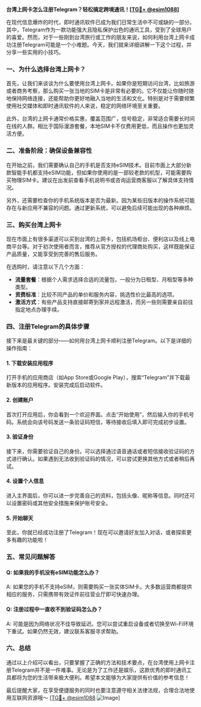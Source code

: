 **台湾上网卡怎么注册Telegram？轻松搞定跨境通讯！[[TG💪+ @esim1088](https://t.me/s/esim1088)]**

在现代信息爆炸的时代，即时通讯软件已成为我们日常生活中不可或缺的一部分。其中，Telegram作为一款功能强大且隐私保护出色的通讯工具，受到了全球用户的喜爱。然而，对于一些刚到台湾旅行或工作的朋友来说，如何利用台湾上网卡成功注册Telegram可能是一个小难题。今天，我们就来详细讲解一下这个过程，并分享一些实用的小技巧。

### 一、为什么选择台湾上网卡？

首先，让我们来谈谈为什么要使用台湾上网卡。如果你是短期访问台湾，比如旅游或者商务考察，那么购买一张当地的SIM卡是非常有必要的。它不仅能让你随时随地保持网络连接，还能帮助你更好地融入当地的生活和文化。特别是对于需要频繁使用社交媒体和即时通讯软件的人来说，稳定的网络环境至关重要。

此外，台湾的上网卡通常价格实惠，覆盖范围广，信号稳定，非常适合需要长时间在线的人群。相比于国际漫游套餐，本地SIM卡不仅费用更低，而且操作也更加灵活方便。

### 二、准备阶段：确保设备兼容性

在开始之前，我们需要确认自己的手机是否支持eSIM技术。目前市面上大部分新款智能手机都支持eSIM功能，但如果你使用的是一部较老款的机型，可能需要购买物理SIM卡。建议在出发前查看手机说明书或咨询运营商客服以了解具体支持情况。

另外，还需要检查你的手机系统版本是否为最新。因为某些旧版本的操作系统可能存在与新应用不兼容的问题。通过更新系统，可以避免后续可能出现的各种麻烦。

### 三、购买台湾上网卡

现在市面上有很多渠道可以买到台湾的上网卡，包括机场柜台、便利店以及线上电商平台等。对于初次使用者而言，推荐从官方授权的代理商处购买，这样既能保证产品质量，又能享受到完善的售后服务。

在选购时，请注意以下几个方面：
- **流量套餐**：根据个人需求选择合适的流量包，一般分为日租型、月租型等多种类型。
- **资费标准**：比较不同产品的单价和服务内容，挑选性价比最高的选项。
- **激活方式**：有些产品支持直接邮寄到家并远程激活，而另一些则需要亲自前往指定地点办理手续。

### 四、注册Telegram的具体步骤

接下来是最关键的部分——如何用台湾上网卡顺利注册Telegram。以下是详细的操作指南：

#### 1. 下载安装应用程序
打开手机的应用商店（如App Store或Google Play），搜索“Telegram”并下载最新版本的应用程序。安装完成后启动软件。

#### 2. 创建账户
首次打开应用后，你会看到一个欢迎界面。点击“开始使用”，然后输入你的手机号码。系统会向该号码发送一条验证码短信，等待接收后填入即可完成初步设置。

#### 3. 验证身份
接下来，你需要验证自己的身份。可以选择通过语音通话或者短信接收验证码的方式进行确认。如果遇到无法收到验证码的情况，可以尝试更换其他方式或者稍后再试。

#### 4. 设置个人信息
进入主界面后，你可以进一步完善自己的资料，包括头像、昵称等信息。同时还可以设置密码或其他安全措施来保护账号安全。

#### 5. 开始聊天
至此，你就已经成功注册了Telegram！现在可以邀请好友加入对话，或者探索更多有趣的功能啦！

### 五、常见问题解答

#### Q: 如果我的手机没有eSIM功能怎么办？
A: 如果您的手机不支持eSIM，则需要购买一张实体SIM卡。大多数运营商都提供相应的服务，只需携带有效证件前往营业厅即可快速办理。

#### Q: 注册过程中一直收不到验证码怎么办？
A: 可能是因为网络状况不佳导致延迟。您可以尝试重启设备或者切换至Wi-Fi环境下重试。如果仍然无效，建议联系客服寻求帮助。

### 六、总结

通过以上介绍可以看出，只要掌握了正确的方法和技术要点，在台湾使用上网卡注册Telegram并不是一件难事。无论是为了工作还是娱乐，这款优秀的即时通讯工具都将为您的生活带来极大便利。希望本文能够为大家提供有价值的参考信息！

最后提醒大家，在享受便捷服务的同时也要注意遵守相关法律法规，合理合法地使用互联网资源哦～ [[TG💪+ @esim1088](https://t.me/s/esim1088) ![Image](https://i.postimg.cc/4NQfJmqS/Snipaste-2025-05-13-00-14-12.png)]